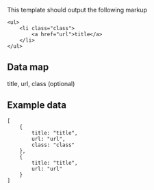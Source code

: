 This template should output the following markup

	<ul>
		<li class="class">
			<a href="url">title</a>
		</li>
	</ul>

Data map
--------
title, url, class (optional)

Example data
------------

	[
		{
			title: "title",
			url: "url",
			class: "class"
		},
		{
			title: "title",
			url: "url"
		}
	]


